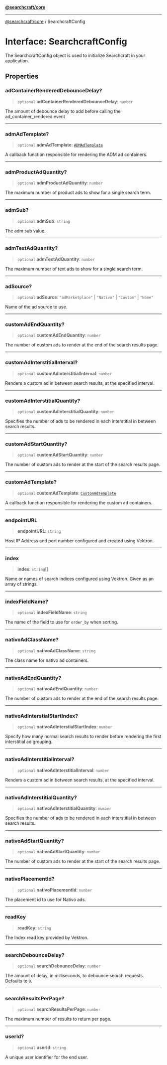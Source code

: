 [**@searchcraft/core**](/reference/sdk/core/README.md)

***

[@searchcraft/core](/reference/sdk/core/globals.md) / SearchcraftConfig

# Interface: SearchcraftConfig

The SearchcraftConfig object is used to initialize Searchcraft in your application.

## Properties

### adContainerRenderedDebounceDelay?

> `optional` **adContainerRenderedDebounceDelay**: `number`

The amount of debounce delay to add before calling the ad_container_rendered event

***

### admAdTemplate?

> `optional` **admAdTemplate**: [`ADMAdTemplate`](/reference/sdk/core/type-aliases/ADMAdTemplate.md)

A callback function responsible for rendering the ADM ad containers.

***

### admProductAdQuantity?

> `optional` **admProductAdQuantity**: `number`

The maximum number of product ads to show for a single search term.

***

### admSub?

> `optional` **admSub**: `string`

The adm sub value.

***

### admTextAdQuantity?

> `optional` **admTextAdQuantity**: `number`

The maximum number of text ads to show for a single search term.

***

### adSource?

> `optional` **adSource**: `"adMarketplace"` \| `"Nativo"` \| `"Custom"` \| `"None"`

Name of the ad source to use.

***

### customAdEndQuantity?

> `optional` **customAdEndQuantity**: `number`

The number of custom ads to render at the end of the search results page.

***

### customAdInterstitialInterval?

> `optional` **customAdInterstitialInterval**: `number`

Renders a custom ad in between search results, at the specified interval.

***

### customAdInterstitialQuantity?

> `optional` **customAdInterstitialQuantity**: `number`

Specifies the number of ads to be rendered in each interstitial in between search results.

***

### customAdStartQuantity?

> `optional` **customAdStartQuantity**: `number`

The number of custom ads to render at the start of the search results page.

***

### customAdTemplate?

> `optional` **customAdTemplate**: [`CustomAdTemplate`](/reference/sdk/core/type-aliases/CustomAdTemplate.md)

A callback function responsible for rendering the custom ad containers.

***

### endpointURL

> **endpointURL**: `string`

Host IP Address and port number configured and created using Vektron.

***

### index

> **index**: `string`[]

Name or names of search indices configured using Vektron. Given as an array of strings.

***

### indexFieldName?

> `optional` **indexFieldName**: `string`

The name of the field to use for `order_by` when sorting.

***

### nativoAdClassName?

> `optional` **nativoAdClassName**: `string`

The class name for nativo ad containers.

***

### nativoAdEndQuantity?

> `optional` **nativoAdEndQuantity**: `number`

The number of custom ads to render at the end of the search results page.

***

### nativoAdInterstialStartIndex?

> `optional` **nativoAdInterstialStartIndex**: `number`

Specify how many normal search results to render before rendering the first interstitial ad grouping.

***

### nativoAdInterstitialInterval?

> `optional` **nativoAdInterstitialInterval**: `number`

Renders a custom ad in between search results, at the specified interval.

***

### nativoAdInterstitialQuantity?

> `optional` **nativoAdInterstitialQuantity**: `number`

Specifies the number of ads to be rendered in each interstitial in between search results.

***

### nativoAdStartQuantity?

> `optional` **nativoAdStartQuantity**: `number`

The number of custom ads to render at the start of the search results page.

***

### nativoPlacementId?

> `optional` **nativoPlacementId**: `number`

The placement id to use for Nativo ads.

***

### readKey

> **readKey**: `string`

The Index read key provided by Vektron.

***

### searchDebounceDelay?

> `optional` **searchDebounceDelay**: `number`

The amount of delay, in milliseconds, to debounce search requests. Defaults to `0`.

***

### searchResultsPerPage?

> `optional` **searchResultsPerPage**: `number`

The maximum number of results to return per page.

***

### userId?

> `optional` **userId**: `string`

A unique user identifier for the end user.
